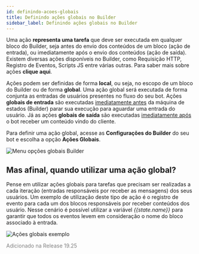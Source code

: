 ```yaml
---
id: definindo-acoes-globais
title: Definindo ações globais no Builder
sidebar_label: Definindo ações globais no Builder
---
```


Uma ação **representa uma tarefa** que deve ser executada em qualquer bloco do Builder, seja antes do envio dos conteúdos de um bloco (ação de entrada), ou imediatamente após o envio dos conteúdos (ação de saída). Existem diversas ações disponíveis no Builder, como Requisição HTTP, Registro de Eventos, Scripts JS entre várias outras. Para saber mais sobre ações **clique aqui**.

Ações podem ser definidas de forma **local**, ou seja, no escopo de um bloco do Builder ou de forma **global**. Uma ação global será executada de forma conjunta as entradas de usuários presentes no fluxo do seu bot. Ações **globais de entrada** são executadas <u>imediatamente antes</u> da máquina de estados (Builder) parar sua execução para aguardar uma entrada do usuário. Já as ações **globais de saída** são executadas <u>imediatamente após</u> o bot receber um conteúdo vindo do cliente.

Para definir uma ação global, acesse as **Configurações do Builder** do seu bot e escolha a opção **Ações Globais**.

![Menu opções globais Builder](/img/builder/builder-definindo-acoes-globais-1.png)<br>

## Mas afinal, quando utilizar uma ação global?

Pense em utilizar ações globais para tarefas que precisam ser realizadas a cada iteração (entradas responsáveis por receber as mensagens) dos seus usuários. Um exemplo de utilização deste tipo de ação é o registro de evento para cada um dos blocos responsáveis por receber conteúdos dos usuário. Nesse cenário é possível utilizar a variável *{{state<span>.</span>name}}* para garantir que todos os eventos levem em consideração o nome do bloco associado à entrada.

![Ações globais exemplo](/img/builder/builder-definindo-acoes-globais-2.png)<br>

<font color=gray>Adicionado na Release 19.25</font>


<!-- Rating frame -->
<script type="text/javascript" src="/scripts/rating.js"></script>